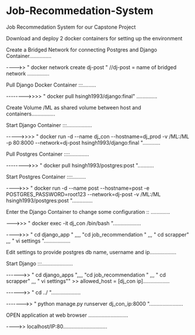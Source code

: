# Job-Recommedation-System
Job Recommedation System for our Capstone Project

Download and deploy 2 docker containers for setting up the environment



Create a Bridged Network for connecting Postgres and Django Container...............


 ---->>  " docker network create dj-post "      //dj-post = name of bridged network ...............
 
 
  
Pull Django Docker Container :::......... 


-------->>>> " docker pull hsingh1993/django:final"     ..............


Create Volume /ML as shared volume between host and containers................



Start Django Container :::.................


 
----->>>> " docker run -d --name dj_con --hostname=dj_prod -v /ML:/ML -p 80:8000 --network=dj-post hsingh1993/django:final "............




Pull Postgres Container ::::.............



-------->>> " docker pull hsingh1993/postgres:post "...........



Start Postgres Container ::::.........




---->>> " docker run -d --name post --hostname=post -e POSTGRES_PASSWORD=root123 --network=dj-post -v /ML:/ML hsingh1993/postgres:post "..............



Enter the Django Container to change some configuration :: .............




--->>> " docker exec -it dj_con /bin/bash "...................





---->>> " cd django_app "   ,,,, "cd job_recommendation " ,,, " cd  scrapper" ,,, " vi settings "..................





Edit settings to provide postgres db name, username and ip..................



Start Django :::.....................




------>> " cd django_apps ",,,, "cd job_recommendation " ,,, " cd  scrapper" ,,, " vi settings"" >> allowed_host = [dj_con ip]..................




------>> " cd ../ "....................



------->> " python manage.py runserver dj_con_ip:8000 ".......................



OPEN application at web browser ...........................


---->> localhost/IP:80..............................


    
